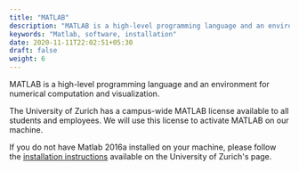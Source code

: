 ```yaml
---
title: "MATLAB"
description: "MATLAB is a high-level programming language and an environment for numerical computation and visualization"
keywords: "Matlab, software, installation"
date: 2020-11-11T22:02:51+05:30
draft: false
weight: 6
---
```


MATLAB is a high-level programming language and an environment for numerical computation and visualization.

The University of Zurich has a campus-wide MATLAB license available to all students and employees.
We will use this license to activate MATLAB on our machine.

If you do not have Matlab 2016a installed on your machine, please follow the [installation instructions](https://www.s3it.uzh.ch/software/matlab/) available on the University of Zurich's page.
